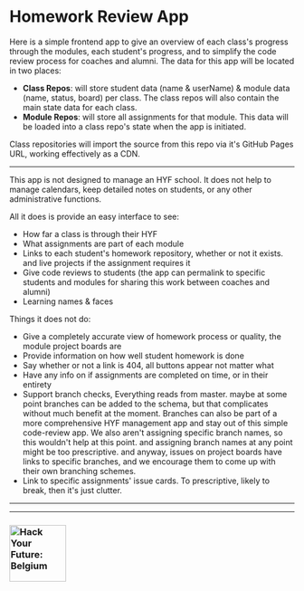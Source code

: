 # Homework Review App

Here is a simple frontend app to give an overview of each class's progress through the modules, each student's progress, and to simplify the code review process for coaches and alumni.  The data for this app will be located in two places:
* __Class Repos__: will store student data (name & userName) & module data (name, status, board) per class.  The class repos will also contain the main state data for each class.
* __Module Repos__: will store all assignments for that module.  This data will be loaded into a class repo's state when the app is initiated.

Class repositories will import the source from this repo via it's GitHub Pages URL, working effectively as a CDN.

---

This app is not designed to manage an HYF school.  It does not help to manage calendars, keep detailed notes on students, or any other administrative functions.

All it does is provide an easy interface to see:
* How far a class is through their HYF
* What assignments are part of each module
* Links to each student's homework repository, whether or not it exists. and live projects if the assignment requires it
* Give code reviews to students (the app can permalink to specific students and modules for sharing this work between coaches and alumni)
* Learning names & faces

Things it does not do:
* Give a completely accurate view of homework process or quality, the module project boards are
* Provide information on how well student homework is done
* Say whether or not a link is 404, all buttons appear not matter what
* Have any info on if assignments are completed on time, or in their entirety
* Support branch checks, Everything reads from master. maybe at some point branches can be added to the schema, but that complicates without much benefit at the moment.  Branches can also be part of a more comprehensive HYF management app and stay out of this simple code-review app.  We also aren't assigning specific branch names, so this wouldn't help at this point. and assigning branch names at any point might be too prescriptive.  and anyway, issues on project boards have links to specific branches, and we encourage them to come up with their own branching schemes.
* Link to specific assignments' issue cards.  To prescriptive, likely to break, then it's just clutter.


---
---
### <a href="https://hackyourfuture.be" target="_blank"><img src="https://user-images.githubusercontent.com/18554853/63941625-4c7c3d00-ca6c-11e9-9a76-8d5e3632fe70.jpg" width="100" height="100" alt="Hack Your Future: Belgium"></a>
